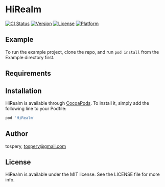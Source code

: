 # HiRealm

[![CI Status](https://img.shields.io/travis/tospery/HiRealm.svg?style=flat)](https://travis-ci.org/tospery/HiRealm)
[![Version](https://img.shields.io/cocoapods/v/HiRealm.svg?style=flat)](https://cocoapods.org/pods/HiRealm)
[![License](https://img.shields.io/cocoapods/l/HiRealm.svg?style=flat)](https://cocoapods.org/pods/HiRealm)
[![Platform](https://img.shields.io/cocoapods/p/HiRealm.svg?style=flat)](https://cocoapods.org/pods/HiRealm)

## Example

To run the example project, clone the repo, and run `pod install` from the Example directory first.

## Requirements

## Installation

HiRealm is available through [CocoaPods](https://cocoapods.org). To install
it, simply add the following line to your Podfile:

```ruby
pod 'HiRealm'
```

## Author

tospery, tospery@gmail.com

## License

HiRealm is available under the MIT license. See the LICENSE file for more info.
